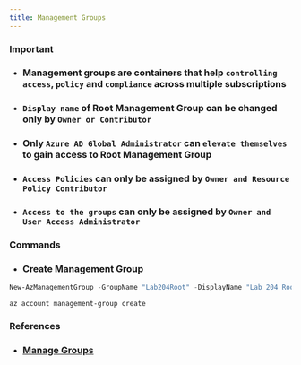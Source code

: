 ```yaml
---
title: Management Groups
---
```


### Important
- ### Management groups are containers that help `controlling access`, `policy` and `compliance` across multiple subscriptions
- ### `Display name` of Root Management Group can be changed only by `Owner or Contributor`
- ### Only `Azure AD Global Administrator` can `elevate themselves` to gain access to Root Management Group
- ### `Access Policies` can only be assigned by `Owner and Resource Policy Contributor`
- ### `Access to the groups` can only be assigned by `Owner and User Access Administrator`

### Commands
- ### Create Management Group
```powershell
New-AzManagementGroup -GroupName "Lab204Root" -DisplayName "Lab 204 Root"
```
```azurecli
az account management-group create 
```

### References
- ### [Manage Groups](https://docs.microsoft.com/en-us/azure/governance/management-groups/create)
